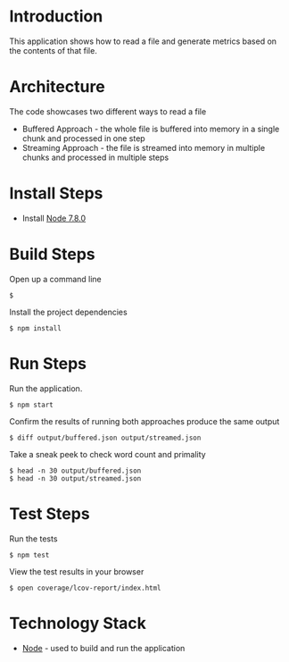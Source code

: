 # Introduction
This application shows how to read a file and generate metrics based on the contents of that file.

# Architecture
The code showcases two different ways to read a file
* Buffered Approach - the whole file is buffered into memory in a single chunk and processed in one step
* Streaming Approach - the file is streamed into memory in multiple chunks and processed in multiple steps

# Install Steps
* Install [Node 7.8.0](https://nodejs.org/en/)

# Build Steps
   Open up a command line
   ```
   $
   ```

   Install the project dependencies
   ```
   $ npm install
   ```

   # Run Steps
   Run the application.
   ```
   $ npm start
   ```

   Confirm the results of running both approaches produce the same output
   ```
   $ diff output/buffered.json output/streamed.json
   ```

   Take a sneak peek to check word count and primality
   ```
   $ head -n 30 output/buffered.json
   $ head -n 30 output/streamed.json
   ```

   # Test Steps
   Run the tests
   ```
   $ npm test
   ```
   View the test results in your browser
   ```
   $ open coverage/lcov-report/index.html
   ```

# Technology Stack
* [Node](https://nodejs.org/en/) - used to build and run the application
